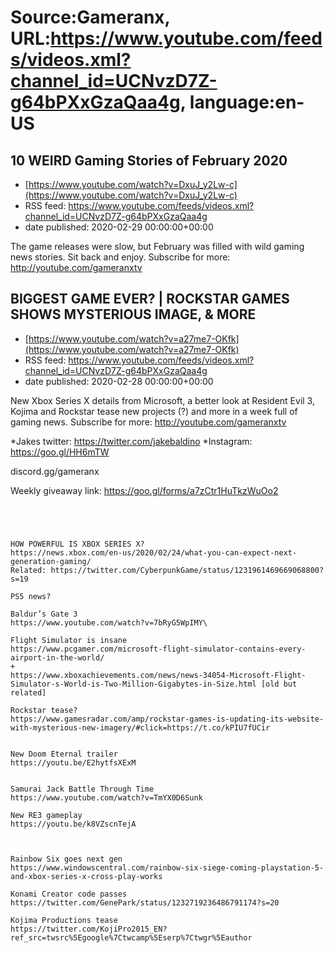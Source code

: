 # Source:Gameranx, URL:https://www.youtube.com/feeds/videos.xml?channel_id=UCNvzD7Z-g64bPXxGzaQaa4g, language:en-US

## 10 WEIRD Gaming Stories of February 2020
 - [https://www.youtube.com/watch?v=DxuJ_y2Lw-c](https://www.youtube.com/watch?v=DxuJ_y2Lw-c)
 - RSS feed: https://www.youtube.com/feeds/videos.xml?channel_id=UCNvzD7Z-g64bPXxGzaQaa4g
 - date published: 2020-02-29 00:00:00+00:00

The game releases were slow, but February was filled with wild gaming news stories. Sit back and enjoy.
Subscribe for more: http://youtube.com/gameranxtv

## BIGGEST GAME EVER? | ROCKSTAR GAMES SHOWS MYSTERIOUS IMAGE, & MORE
 - [https://www.youtube.com/watch?v=a27me7-OKfk](https://www.youtube.com/watch?v=a27me7-OKfk)
 - RSS feed: https://www.youtube.com/feeds/videos.xml?channel_id=UCNvzD7Z-g64bPXxGzaQaa4g
 - date published: 2020-02-28 00:00:00+00:00

New Xbox Series X details from Microsoft, a better look at Resident Evil 3, Kojima and Rockstar tease new projects (?) and more in a week full of gaming news.
Subscribe for more: http://youtube.com/gameranxtv 

*Jakes twitter: https://twitter.com/jakebaldino 
*Instagram: https://goo.gl/HH6mTW 

 discord.gg/gameranx 

 Weekly giveaway link: https://goo.gl/forms/a7zCtr1HuTkzWuOo2 



 ~~~~STORIES~~~~




HOW POWERFUL IS XBOX SERIES X?
https://news.xbox.com/en-us/2020/02/24/what-you-can-expect-next-generation-gaming/
Related: https://twitter.com/CyberpunkGame/status/1231961469669068800?s=19

PS5 news?

Baldur’s Gate 3
https://www.youtube.com/watch?v=7bRyG5WpIMY\

Flight Simulator is insane
https://www.pcgamer.com/microsoft-flight-simulator-contains-every-airport-in-the-world/
+
https://www.xboxachievements.com/news/news-34054-Microsoft-Flight-Simulator-s-World-is-Two-Million-Gigabytes-in-Size.html [old but related]

Rockstar tease?
https://www.gamesradar.com/amp/rockstar-games-is-updating-its-website-with-mysterious-new-imagery/#click=https://t.co/kPIU7fUCir


New Doom Eternal trailer
https://youtu.be/E2hytfsXExM


Samurai Jack Battle Through Time
https://www.youtube.com/watch?v=TmYX0D6Sunk

New RE3 gameplay
https://youtu.be/k8VZscnTejA



Rainbow Six goes next gen
https://www.windowscentral.com/rainbow-six-siege-coming-playstation-5-and-xbox-series-x-cross-play-works

Konami Creator code passes
https://twitter.com/GenePark/status/1232719236486791174?s=20

Kojima Productions tease
https://twitter.com/KojiPro2015_EN?ref_src=twsrc%5Egoogle%7Ctwcamp%5Eserp%7Ctwgr%5Eauthor

